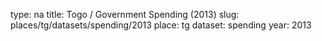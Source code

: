 type: na
title: Togo / Government Spending (2013)
slug: places/tg/datasets/spending/2013
place: tg
dataset: spending
year: 2013

